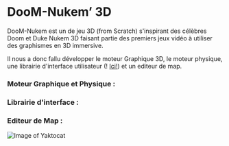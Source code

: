 # DooM-Nukem’ 3D


DooM-Nukem est un de jeu 3D (from Scratch) s'inspirant des célèbres Doom et Duke Nukem 3D faisant partie des premiers jeux vidéo à utiliser des graphismes en 3D immersive.

Il nous a donc fallu développer le moteur Graphique 3D, le moteur physique, une librairie d'interface utilisateur (!
[Ici!](https://github.com/gmonacho/libui)) et un editeur de map.

### Moteur Graphique et Physique :

### Librairie d'interface :

### Editeur de Map :

![Image of Yaktocat](https://octodex.github.com/images/yaktocat.png)
